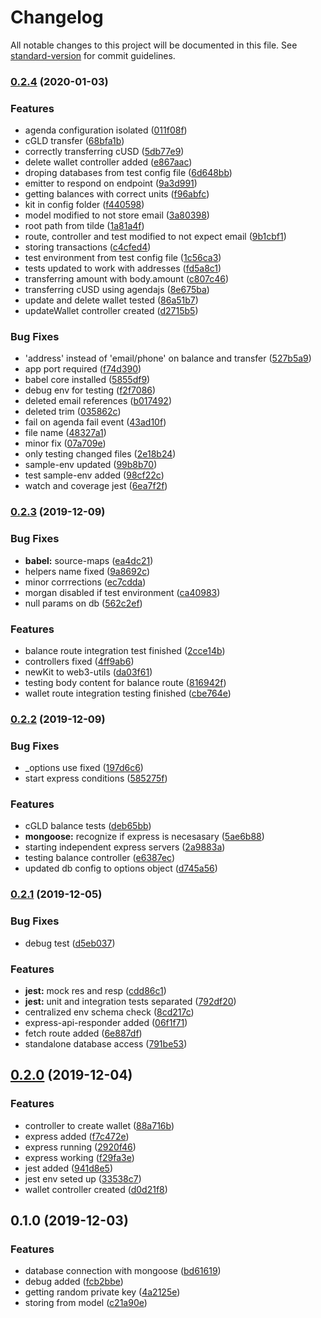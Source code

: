 # Changelog

All notable changes to this project will be documented in this file. See [standard-version](https://github.com/conventional-changelog/standard-version) for commit guidelines.

### [0.2.4](https://bitbucket.org/cryptopipol/pipol-demo/compare/v0.2.3...v0.2.4) (2020-01-03)


### Features

* agenda configuration isolated ([011f08f](https://bitbucket.org/cryptopipol/pipol-demo/commit/011f08f34c1b47c217c12fe254f9552f7b5cf6c5))
* cGLD transfer ([68bfa1b](https://bitbucket.org/cryptopipol/pipol-demo/commit/68bfa1bf21a74d057c7e10465b1c5f760a0b7635))
* correctly transferring cUSD ([5db77e9](https://bitbucket.org/cryptopipol/pipol-demo/commit/5db77e993279096158c798e600fca5a4a9a29261))
* delete wallet controller added ([e867aac](https://bitbucket.org/cryptopipol/pipol-demo/commit/e867aacfdcf7c14e2728a0022e46ffc608619710))
* droping databases from test config file ([6d648bb](https://bitbucket.org/cryptopipol/pipol-demo/commit/6d648bbea0a2f1fee4ab18455b10a9ba23dbe41d))
* emitter to respond on  endpoint ([9a3d991](https://bitbucket.org/cryptopipol/pipol-demo/commit/9a3d9915fc47b271a309bf1b310792b3bef44618))
* getting balances with correct units ([f96abfc](https://bitbucket.org/cryptopipol/pipol-demo/commit/f96abfc1983132c16bd01b6831061b99139f3811))
* kit in config folder ([f440598](https://bitbucket.org/cryptopipol/pipol-demo/commit/f440598173dcacd495264bfdd8fd3e58349765a2))
* model modified to not store email ([3a80398](https://bitbucket.org/cryptopipol/pipol-demo/commit/3a803985c252f391dd55fbfbb004f8a06d77cea0))
* root path from tilde ([1a81a4f](https://bitbucket.org/cryptopipol/pipol-demo/commit/1a81a4f61064e06b89835ba4007f2a2fed8b8ef8))
* route, controller and test modified to not expect email ([9b1cbf1](https://bitbucket.org/cryptopipol/pipol-demo/commit/9b1cbf187c2f007bfe091048ba2915d51930655c))
* storing transactions ([c4cfed4](https://bitbucket.org/cryptopipol/pipol-demo/commit/c4cfed41c23bc706bc220b4a277220af446e9f8f))
* test environment from test config file ([1c56ca3](https://bitbucket.org/cryptopipol/pipol-demo/commit/1c56ca3e3c6774c2c1d90c2d0c887b8085c48405))
* tests updated to work with addresses ([fd5a8c1](https://bitbucket.org/cryptopipol/pipol-demo/commit/fd5a8c1536b13e017ee55eae914466d4d9eb18a3))
* transferring amount with body.amount ([c807c46](https://bitbucket.org/cryptopipol/pipol-demo/commit/c807c465c1e1bdcd12f8dc2b810562a0cdba16eb))
* transferring cUSD using agendajs ([8e675ba](https://bitbucket.org/cryptopipol/pipol-demo/commit/8e675ba11dffb6481e0336a125c7566887a848eb))
* update and delete wallet tested ([86a51b7](https://bitbucket.org/cryptopipol/pipol-demo/commit/86a51b7bc940531bef5d71176a262ca37286c85d))
* updateWallet controller created ([d2715b5](https://bitbucket.org/cryptopipol/pipol-demo/commit/d2715b5bf936c56b55a7c2d49dd6c345f93ed61d))


### Bug Fixes

* 'address' instead of 'email/phone'  on balance and transfer ([527b5a9](https://bitbucket.org/cryptopipol/pipol-demo/commit/527b5a9a53cd57af27ed71637c98a7472f8bd5d2))
* app port required ([f74d390](https://bitbucket.org/cryptopipol/pipol-demo/commit/f74d3902a721b417f164aa033b69ec598f54105d))
* babel core installed ([5855df9](https://bitbucket.org/cryptopipol/pipol-demo/commit/5855df984739cffb4239a4fc1c13c3224de20629))
* debug env for testing ([f2f7086](https://bitbucket.org/cryptopipol/pipol-demo/commit/f2f7086f25d4baa8c1bad4db617c5c14dfe5f15a))
* deleted email references ([b017492](https://bitbucket.org/cryptopipol/pipol-demo/commit/b0174924e600f475a77eec023b13865cad60089d))
* deleted trim ([035862c](https://bitbucket.org/cryptopipol/pipol-demo/commit/035862c8d9b7d503b6a50e658c44e2468321ec56))
* fail on agenda fail event ([43ad10f](https://bitbucket.org/cryptopipol/pipol-demo/commit/43ad10fbe2c8febb36f2202630d1483a36fc065c))
* file name ([48327a1](https://bitbucket.org/cryptopipol/pipol-demo/commit/48327a1a1f96a89caf4005a08506eece6b5277d6))
* minor fix ([07a709e](https://bitbucket.org/cryptopipol/pipol-demo/commit/07a709e8e65db5033a807ccf3027b5ff5275c8de))
* only testing changed files ([2e18b24](https://bitbucket.org/cryptopipol/pipol-demo/commit/2e18b2473cb2286a38b05220229c4458a8d85e71))
* sample-env updated ([99b8b70](https://bitbucket.org/cryptopipol/pipol-demo/commit/99b8b70ff13249166263898e582f8bc33d1173ab))
* test sample-env added ([98cf22c](https://bitbucket.org/cryptopipol/pipol-demo/commit/98cf22c59f464797a07c66931e41f4d6d1c3f29b))
* watch and coverage jest ([6ea7f2f](https://bitbucket.org/cryptopipol/pipol-demo/commit/6ea7f2fa48273b21643b664c9b86bb89aa3c3cd6))

### [0.2.3](https://bitbucket.org/cryptopipol/pipol-demo/compare/v0.2.2...v0.2.3) (2019-12-09)


### Bug Fixes

* **babel:** source-maps ([ea4dc21](https://bitbucket.org/cryptopipol/pipol-demo/commit/ea4dc21))
* helpers name fixed ([9a8692c](https://bitbucket.org/cryptopipol/pipol-demo/commit/9a8692c))
* minor corrrections ([ec7cdda](https://bitbucket.org/cryptopipol/pipol-demo/commit/ec7cdda))
* morgan disabled if test environment ([ca40983](https://bitbucket.org/cryptopipol/pipol-demo/commit/ca40983))
* null params on db ([562c2ef](https://bitbucket.org/cryptopipol/pipol-demo/commit/562c2ef))


### Features

* balance route integration test finished ([2cce14b](https://bitbucket.org/cryptopipol/pipol-demo/commit/2cce14b))
* controllers fixed ([4ff9ab6](https://bitbucket.org/cryptopipol/pipol-demo/commit/4ff9ab6))
* newKit to web3-utils ([da03f61](https://bitbucket.org/cryptopipol/pipol-demo/commit/da03f61))
* testing body content for balance route ([816942f](https://bitbucket.org/cryptopipol/pipol-demo/commit/816942f))
* wallet route integration testing finished ([cbe764e](https://bitbucket.org/cryptopipol/pipol-demo/commit/cbe764e))

### [0.2.2](https://bitbucket.org/cryptopipol/pipol-demo/compare/v0.2.1...v0.2.2) (2019-12-09)


### Bug Fixes

* _options use fixed ([197d6c6](https://bitbucket.org/cryptopipol/pipol-demo/commit/197d6c6))
* start express conditions ([585275f](https://bitbucket.org/cryptopipol/pipol-demo/commit/585275f))


### Features

* cGLD balance tests ([deb65bb](https://bitbucket.org/cryptopipol/pipol-demo/commit/deb65bb))
* **mongoose:** recognize if  express is necesasary ([5ae6b88](https://bitbucket.org/cryptopipol/pipol-demo/commit/5ae6b88))
* starting independent express servers ([2a9883a](https://bitbucket.org/cryptopipol/pipol-demo/commit/2a9883a))
* testing balance controller ([e6387ec](https://bitbucket.org/cryptopipol/pipol-demo/commit/e6387ec))
* updated db config to options object ([d745a56](https://bitbucket.org/cryptopipol/pipol-demo/commit/d745a56))

### [0.2.1](https://bitbucket.org/cryptopipol/pipol-demo/compare/v0.2.0...v0.2.1) (2019-12-05)


### Bug Fixes

* debug test ([d5eb037](https://bitbucket.org/cryptopipol/pipol-demo/commit/d5eb037))


### Features

* **jest:** mock res and resp ([cdd86c1](https://bitbucket.org/cryptopipol/pipol-demo/commit/cdd86c1))
* **jest:** unit and integration tests separated ([792df20](https://bitbucket.org/cryptopipol/pipol-demo/commit/792df20))
* centralized env schema check ([8cd217c](https://bitbucket.org/cryptopipol/pipol-demo/commit/8cd217c))
* express-api-responder added ([06f1f71](https://bitbucket.org/cryptopipol/pipol-demo/commit/06f1f71))
* fetch route added ([6e887df](https://bitbucket.org/cryptopipol/pipol-demo/commit/6e887df))
* standalone database access ([791be53](https://bitbucket.org/cryptopipol/pipol-demo/commit/791be53))

## [0.2.0](https://bitbucket.org/cryptopipol/pipol-demo/compare/v0.1.0...v0.2.0) (2019-12-04)


### Features

* controller to create wallet ([88a716b](https://bitbucket.org/cryptopipol/pipol-demo/commit/88a716b))
* express added ([f7c472e](https://bitbucket.org/cryptopipol/pipol-demo/commit/f7c472e))
* express running ([2920f46](https://bitbucket.org/cryptopipol/pipol-demo/commit/2920f46))
* express working ([f29fa3e](https://bitbucket.org/cryptopipol/pipol-demo/commit/f29fa3e))
* jest added ([941d8e5](https://bitbucket.org/cryptopipol/pipol-demo/commit/941d8e5))
* jest env seted up ([33538c7](https://bitbucket.org/cryptopipol/pipol-demo/commit/33538c7))
* wallet controller created ([d0d21f8](https://bitbucket.org/cryptopipol/pipol-demo/commit/d0d21f8))

## 0.1.0 (2019-12-03)


### Features

* database connection with mongoose ([bd61619](https://bitbucket.org/cryptopipol/pipol-demo/commit/bd61619))
* debug added ([fcb2bbe](https://bitbucket.org/cryptopipol/pipol-demo/commit/fcb2bbe))
* getting random private key ([4a2125e](https://bitbucket.org/cryptopipol/pipol-demo/commit/4a2125e))
* storing from model ([c21a90e](https://bitbucket.org/cryptopipol/pipol-demo/commit/c21a90e))
